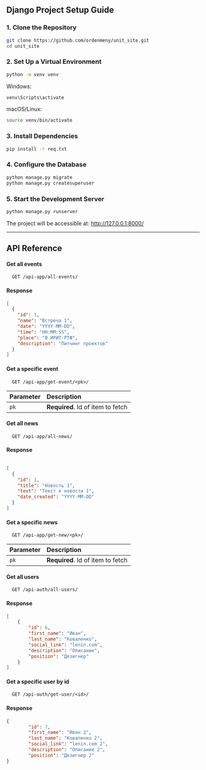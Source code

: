 ## Django Project Setup Guide


### 1. Clone the Repository

```bash
git clone https://github.com/ordenmeny/unit_site.git
cd unit_site
```

### 2. Set Up a Virtual Environment
```bash 
python -m venv venv
```
Windows:
```bash
venv\Scripts\activate
```


macOS/Linux:
```bash
source venv/bin/activate
```

### 3. Install Dependencies

```bash
pip install -r req.txt
```

### 4. Configure the Database
```bash
python manage.py migrate
python manage.py createsuperuser
```

### 5. Start the Development Server
```bash
python manage.py runserver
```

The project will be accessible at:
http://127.0.0.1:8000/

---


## API Reference

#### Get all events

```http
  GET /api-app/all-events/
```
#### Response
```json
[
  {
    "id": 1,
    "name": "Встреча 1",
    "date": "YYYY-MM-DD",
    "time": "HH:MM:SS",
    "place": "В ИРИТ-РТФ",
    "description": "Питчинг проектов"
  }
]
```


#### Get a specific event

```http
  GET /api-app/get-event/<pk>/
```

| Parameter | Description                |
| :-------- | :------------------------- |
| `pk` | **Required**. Id of item to fetch |





#### Get all news

```http
  GET /api-app/all-news/
```

#### Response
```json

[
  {
    "id": 1,
    "title": "Новость 1",
    "text": "Текст к новости 1",
    "date_created": "YYYY-MM-DD"
  }
]
```

#### Get a specific news

```http
  GET /api-app/get-new/<pk>/
```

| Parameter | Description                |
| :-------- | :------------------------- |
| `pk` | **Required**. Id of item to fetch |




#### Get all users

```http
  GET /api-auth/all-users/
```

#### Response
```json
[
    {
        "id": 6,
        "first_name": "Иван",
        "last_name": "Коваленко",
        "social_link": "lenin.com",
        "description": "Описание",
        "position": "Дезигнер"
    }
]
```


#### Get a specific user by id
```http
  GET /api-auth/get-user/<id>/
```


#### Response
```json
{
        "id": 7,
        "first_name": "Иван 2",
        "last_name": "Коваленко 2",
        "social_link": "lenin.com 2",
        "description": "Описание 2",
        "position": "Дезигнер 2"
}
```


